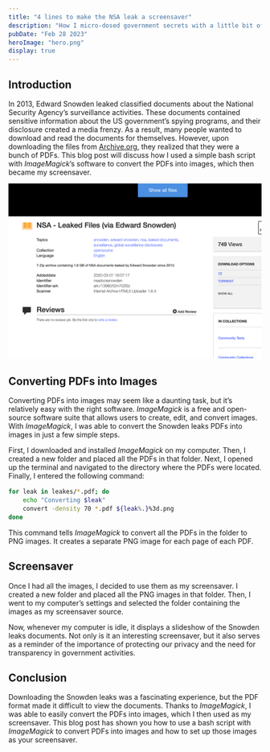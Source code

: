 ```yaml
---
title: "4 lines to make the NSA leak a screensaver"
description: "How I micro-dosed government secrets with a little bit of shell programming"
pubDate: "Feb 28 2023"
heroImage: "hero.png"
display: true
---
```


## Introduction

In 2013, Edward Snowden leaked classified documents about the National Security Agency’s surveillance activities. These documents contained sensitive information about the US government’s spying programs, and their disclosure created a media frenzy. As a result, many people wanted to download and read the documents for themselves. However, upon downloading the files from [Archive.org](https://archive.org/details/nsadocssnowden), they realized that they were a bunch of PDFs. This blog post will discuss how I used a simple bash script with _ImageMagick_’s software to convert the PDFs into images, which then became my screensaver.

![A screenshot of the leaked NSA files on Archive.org](../../blog/four-lines-nsa/download.png)

## Converting PDFs into Images

Converting PDFs into images may seem like a daunting task, but it’s relatively easy with the right software. _ImageMagick_ is a free and open-source software suite that allows users to create, edit, and convert images. With _ImageMagick_, I was able to convert the Snowden leaks PDFs into images in just a few simple steps.

First, I downloaded and installed _ImageMagick_ on my computer. Then, I created a new folder and placed all the PDFs in that folder. Next, I opened up the terminal and navigated to the directory where the PDFs were located. Finally, I entered the following command:

```bash
for leak in leakes/*.pdf; do
	echo "Converting $leak"
	convert -density 70 *.pdf ${leak%.}%3d.png
done
```

This command tells _ImageMagick_ to convert all the PDFs in the folder to PNG images. It creates a separate PNG image for each page of each PDF.

## Screensaver

Once I had all the images, I decided to use them as my screensaver. I created a new folder and placed all the PNG images in that folder. Then, I went to my computer’s settings and selected the folder containing the images as my screensaver source.

Now, whenever my computer is idle, it displays a slideshow of the Snowden leaks documents. Not only is it an interesting screensaver, but it also serves as a reminder of the importance of protecting our privacy and the need for transparency in government activities.

## Conclusion

Downloading the Snowden leaks was a fascinating experience, but the PDF format made it difficult to view the documents. Thanks to _ImageMagick_, I was able to easily convert the PDFs into images, which I then used as my screensaver. This blog post has shown you how to use a bash script with _ImageMagick_ to convert PDFs into images and how to set up those images as your screensaver.
